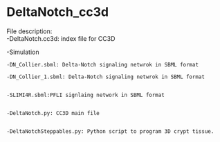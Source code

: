 # DeltaNotch_cc3d
File description:<br />
-DeltaNotch.cc3d: index file for CC3D


-Simulation


    -DN_Collier.sbml: Delta-Notch signaling netwrok in SBML format
  
    -DN_Collier_1.sbml: Delta-Notch signaling netwrok in SBML format 
  
  
    -SLIMI4R.sbml:PFLI signlaing network in SBML format
  
  
    -DeltaNotch.py: CC3D main file
  
  
    -DeltaNotchSteppables.py: Python script to program 3D crypt tissue. 
